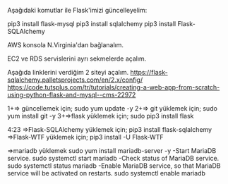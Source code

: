 Aşağıdaki komutlar ile Flask'imizi güncelleyelim:

pip3 install flask-mysql
pip3 install sqlalchemy
pip3 install Flask-SQLAlchemy

AWS konsola N.Virginia'dan bağlanalım.

EC2 ve RDS servislerini ayrı sekmelerde açalım.

Aşağıda linklerini verdiğim 2 siteyi açalım.
https://flask-sqlalchemy.palletsprojects.com/en/2.x/config/
https://code.tutsplus.com/tr/tutorials/creating-a-web-app-from-scratch-using-python-flask-and-mysql--cms-22972

1+=> güncellemek için;
sudo yum update -y
2+=> git yüklemek için;
sudo yum install git -y
3+=>flask yüklemek için;
sudo pip3 install flask

4:23
=>Flask-SQLAlchemy yüklemek için;
pip3 install flask-sqlalchemy
=>Flask-WTF yüklemek için;
pip3 install -U Flask-WTF

=>mariadb yüklemek
sudo yum install mariadb-server -y
-Start MariaDB service.
sudo systemctl start mariadb
-Check status of MariaDB service.
sudo systemctl status mariadb
-Enable MariaDB service, so that MariaDB service will be activated on restarts.
sudo systemctl enable mariadb